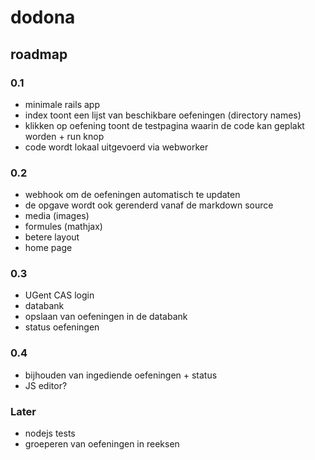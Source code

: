 # dodona

## roadmap

### 0.1
* minimale rails app
* index toont een lijst van beschikbare oefeningen (directory names)
* klikken op oefening toont de testpagina waarin de code kan geplakt worden + run knop
* code wordt lokaal uitgevoerd via webworker

### 0.2
* webhook om de oefeningen automatisch te updaten
* de opgave wordt ook gerenderd vanaf de markdown source
* media (images)
* formules (mathjax)
* betere layout
* home page

### 0.3
* UGent CAS login
* databank
* opslaan van oefeningen in de databank
* status oefeningen

### 0.4
* bijhouden van ingediende oefeningen + status
* JS editor?

### Later
* nodejs tests
* groeperen van oefeningen in reeksen
